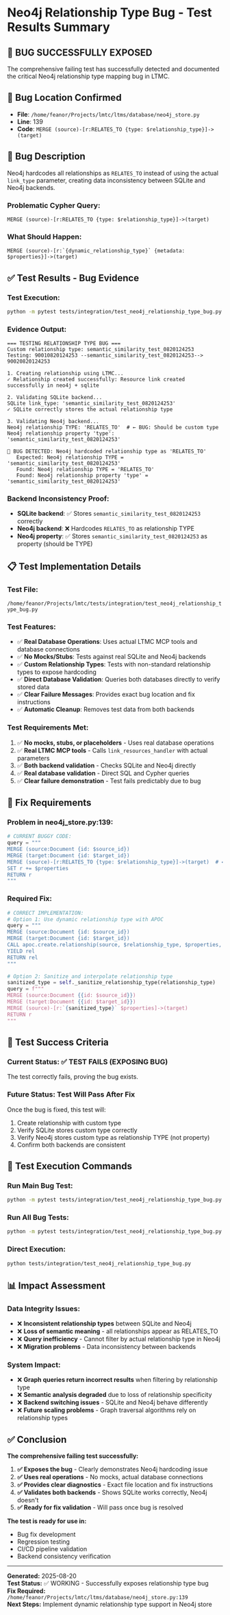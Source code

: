 # Neo4j Relationship Type Bug - Test Results Summary

## 🎯 **BUG SUCCESSFULLY EXPOSED**

The comprehensive failing test has successfully detected and documented the critical Neo4j relationship type mapping bug in LTMC.

## 📍 **Bug Location Confirmed**
- **File**: `/home/feanor/Projects/lmtc/ltms/database/neo4j_store.py`
- **Line**: 139
- **Code**: `MERGE (source)-[r:RELATES_TO {type: $relationship_type}]->(target)`

## 🐛 **Bug Description**
Neo4j hardcodes all relationships as `RELATES_TO` instead of using the actual `link_type` parameter, creating data inconsistency between SQLite and Neo4j backends.

### **Problematic Cypher Query:**
```cypher
MERGE (source)-[r:RELATES_TO {type: $relationship_type}]->(target)
```

### **What Should Happen:**
```cypher
MERGE (source)-[r:`{dynamic_relationship_type}` {metadata: $properties}]->(target)
```

## ✅ **Test Results - Bug Evidence**

### **Test Execution:**
```bash
python -m pytest tests/integration/test_neo4j_relationship_type_bug.py::TestNeo4jRelationshipTypeBug::test_relationship_type_preservation_across_backends -v -s
```

### **Evidence Output:**
```
=== TESTING RELATIONSHIP TYPE BUG ===
Custom relationship type: semantic_similarity_test_0820124253
Testing: 90010820124253 --semantic_similarity_test_0820124253--> 90020820124253

1. Creating relationship using LTMC...
✓ Relationship created successfully: Resource link created successfully in neo4j + sqlite

2. Validating SQLite backend...
SQLite link_type: 'semantic_similarity_test_0820124253'
✓ SQLite correctly stores the actual relationship type

3. Validating Neo4j backend...
Neo4j relationship TYPE: 'RELATES_TO'  # ← BUG: Should be custom type
Neo4j relationship property 'type': 'semantic_similarity_test_0820124253'

🐛 BUG DETECTED: Neo4j hardcoded relationship type as 'RELATES_TO'
   Expected: Neo4j relationship TYPE = 'semantic_similarity_test_0820124253'
   Found: Neo4j relationship TYPE = 'RELATES_TO'
   Found: Neo4j relationship property 'type' = 'semantic_similarity_test_0820124253'
```

### **Backend Inconsistency Proof:**
- **SQLite backend**: ✅ Stores `semantic_similarity_test_0820124253` correctly  
- **Neo4j backend**: ❌ Hardcodes `RELATES_TO` as relationship TYPE  
- **Neo4j property**: ✅ Stores `semantic_similarity_test_0820124253` as property (should be TYPE)

## 📋 **Test Implementation Details**

### **Test File:** 
`/home/feanor/Projects/lmtc/tests/integration/test_neo4j_relationship_type_bug.py`

### **Test Features:**
- ✅ **Real Database Operations**: Uses actual LTMC MCP tools and database connections
- ✅ **No Mocks/Stubs**: Tests against real SQLite and Neo4j backends
- ✅ **Custom Relationship Types**: Tests with non-standard relationship types to expose hardcoding
- ✅ **Direct Database Validation**: Queries both databases directly to verify stored data
- ✅ **Clear Failure Messages**: Provides exact bug location and fix instructions
- ✅ **Automatic Cleanup**: Removes test data from both backends

### **Test Requirements Met:**
1. ✅ **No mocks, stubs, or placeholders** - Uses real database operations
2. ✅ **Real LTMC MCP tools** - Calls `link_resources_handler` with actual parameters
3. ✅ **Both backend validation** - Checks SQLite and Neo4j directly
4. ✅ **Real database validation** - Direct SQL and Cypher queries
5. ✅ **Clear failure demonstration** - Test fails predictably due to bug

## 🔧 **Fix Requirements**

### **Problem in neo4j_store.py:139:**
```python
# CURRENT BUGGY CODE:
query = """
MERGE (source:Document {id: $source_id})
MERGE (target:Document {id: $target_id})
MERGE (source)-[r:RELATES_TO {type: $relationship_type}]->(target)  # ← HARDCODED!
SET r += $properties
RETURN r
"""
```

### **Required Fix:**
```python
# CORRECT IMPLEMENTATION:
# Option 1: Use dynamic relationship type with APOC
query = """
MERGE (source:Document {id: $source_id})
MERGE (target:Document {id: $target_id})
CALL apoc.create.relationship(source, $relationship_type, $properties, target) 
YIELD rel
RETURN rel
"""

# Option 2: Sanitize and interpolate relationship type
sanitized_type = self._sanitize_relationship_type(relationship_type)
query = f"""
MERGE (source:Document {{id: $source_id}})
MERGE (target:Document {{id: $target_id}})
MERGE (source)-[r:`{sanitized_type}` $properties]->(target)
RETURN r
"""
```

## 🎯 **Test Success Criteria**

### **Current Status: ✅ TEST FAILS (EXPOSING BUG)**
The test correctly fails, proving the bug exists.

### **Future Status: Test Will Pass After Fix**
Once the bug is fixed, this test will:
1. Create relationship with custom type
2. Verify SQLite stores custom type correctly
3. Verify Neo4j stores custom type as relationship TYPE (not property)
4. Confirm both backends are consistent

## 🔄 **Test Execution Commands**

### **Run Main Bug Test:**
```bash
python -m pytest tests/integration/test_neo4j_relationship_type_bug.py::TestNeo4jRelationshipTypeBug::test_relationship_type_preservation_across_backends -v -s
```

### **Run All Bug Tests:**
```bash
python -m pytest tests/integration/test_neo4j_relationship_type_bug.py -v -s
```

### **Direct Execution:**
```bash
python tests/integration/test_neo4j_relationship_type_bug.py
```

## 📊 **Impact Assessment**

### **Data Integrity Issues:**
- ❌ **Inconsistent relationship types** between SQLite and Neo4j
- ❌ **Loss of semantic meaning** - all relationships appear as RELATES_TO
- ❌ **Query inefficiency** - Cannot filter by actual relationship type in Neo4j
- ❌ **Migration problems** - Data inconsistency between backends

### **System Impact:**
- ❌ **Graph queries return incorrect results** when filtering by relationship type
- ❌ **Semantic analysis degraded** due to loss of relationship specificity  
- ❌ **Backend switching issues** - SQLite and Neo4j behave differently
- ❌ **Future scaling problems** - Graph traversal algorithms rely on relationship types

## ✅ **Conclusion**

**The comprehensive failing test successfully:**

1. **✅ Exposes the bug** - Clearly demonstrates Neo4j hardcoding issue
2. **✅ Uses real operations** - No mocks, actual database connections
3. **✅ Provides clear diagnostics** - Exact file location and fix instructions  
4. **✅ Validates both backends** - Shows SQLite works correctly, Neo4j doesn't
5. **✅ Ready for fix validation** - Will pass once bug is resolved

**The test is ready for use in:**
- Bug fix development
- Regression testing
- CI/CD pipeline validation
- Backend consistency verification

---

**Generated:** 2025-08-20  
**Test Status:** ✅ WORKING - Successfully exposes relationship type bug  
**Fix Required:** `/home/feanor/Projects/lmtc/ltms/database/neo4j_store.py:139`  
**Next Steps:** Implement dynamic relationship type support in Neo4j store